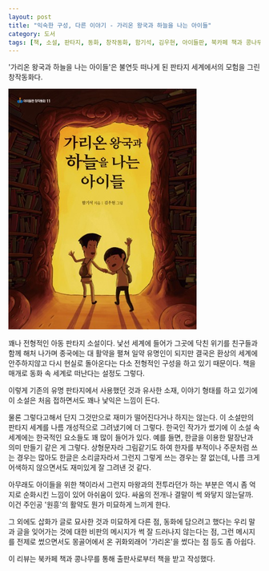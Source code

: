 ```yaml
---
layout: post
title: "익숙한 구성, 다른 이야기 - 가리온 왕국과 하늘을 나는 아이들"
category: 도서
tags: [책, 소설, 판타지, 동화, 창작동화, 함기석, 김우현, 아이들판, 북카페 책과 콩나무, 서평]
---
```


'가리온 왕국과 하늘을 나는 아이들'은
불연듯 떠나게 된 판타지 세계에서의 모험을 그린 창작동화다.

![표지](/images/book/garion-kingdom-and-flying-children-book-h480.jpg)

꽤나 전형적인 아동 판타지 소설이다.
낯선 세계에 들어가 그곳에 닥친 위기를 친구들과 함께 해처 나가며
종국에는 대 활약을 펼쳐 일약 유명인이 되지만
결국은 환상의 세계에 안주하지않고 다시 현실로 돌아온다는
다소 전형적인 구성을 하고 있기 때문이다.
책을 매개로 동화 속 세계로 떠난다는 설정도 그렇다.

이렇게 기존의 유명 판타지에서 사용했던 것과 유사한 소재, 이야기 형태를 하고 있기에
이 소설은 처음 접하면서도 꽤나 낯익은 느낌이 든다.

물론 그렇다고해서 단지 그것만으로 재미가 떨어진다거나 하지는 않는다.
이 소설만의 판타지 세계를 나름 개성적으로 그려냈기에 더 그렇다.
한국인 작가가 썼기에 이 소설 속 세계에는 한국적인 요소들도 꽤 많이 들어가 있다.
예를 들면, 한글을 이용한 말장난과 의미 만들기 같은 게 그렇다.
상형문자라 그림같기도 하여 한자를 부적이나 주문처럼 쓰는 경우는 많아도
한글은 소리글자라서 그런지 그렇게 쓰는 경우는 잘 없는데,
나름 크게 어색하지 않으면서도 재미있게 잘 그려낸 것 같다.

아무래도 아이들을 위한 책이라서 그런지
마왕과의 전투라던가 하는 부분은 역시 좀 억지로 순화시킨 느낌이 있어 아쉬움이 있다.
싸움의 전개나 결말이 썩 와닿지 않는달까.
이건 주인공 '원흥'의 활약도 뭔가 미묘하게 느끼게 한다.

그 외에도 삽화가 글로 묘사한 것과 미묘하게 다른 점,
동화에 담으려고 했다는 우리 말과 글을 잊어가는 것에 대한 비판의 메시지가 썩 잘 드러나지 않는다는 점,
그런 메시지를 전제로 썼으면서도 몽골어에서 온 귀화외래어 '가리온'을 썼다는 점 등도 좀 아쉽다.


<div class="im im-info">
이 리뷰는 북카페 책과 콩나무를 통해 출판사로부터 책을 받고 작성했다.
</div>
